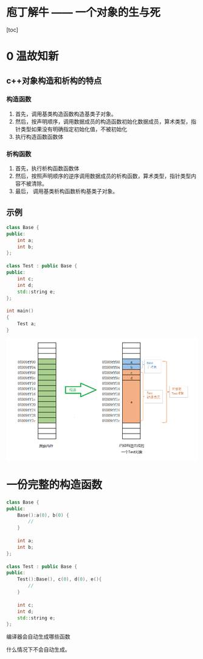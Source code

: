 # 庖丁解牛 —— 一个对象的生与死



[toc]

# 0 温故知新

## c++对象构造和析构的特点
### 构造函数

1. 首先，调用基类构造函数构造基类子对象。
2. 然后，按声明顺序，调用数据成员的构造函数初始化数据成员，算术类型，指针类型如果没有明确指定初始化值，不被初始化
3. 执行构造函数函数体

### 析构函数
1. 首先，执行析构函数函数体
2. 然后，按照声明顺序的逆序调用数据成员的析构函数，算术类型，指针类型内容不被清除。
3. 最后， 调用基类析构函数析构基类子对象。



##  示例

```cpp
class Base {
public:
    int a;
    int b;
};

class Test : public Base {
public:
    int c;
    int d;
    std::string e;
};

int main()
{
    Test a;
}
```

![构造对象](./构造过程.png)



# 一份完整的构造函数

``` cpp
class Base {
public:
    Base():a(0), b(0) {
        //
    }
    
    int a;
    int b;
};

class Test : public Base {
public:
    Test():Base(), c(0), d(0), e(){
        //
    }
    
    int c;
    int d;
    std::string e;
};
```







编译器会自动生成哪些函数



什么情况下不会自动生成。